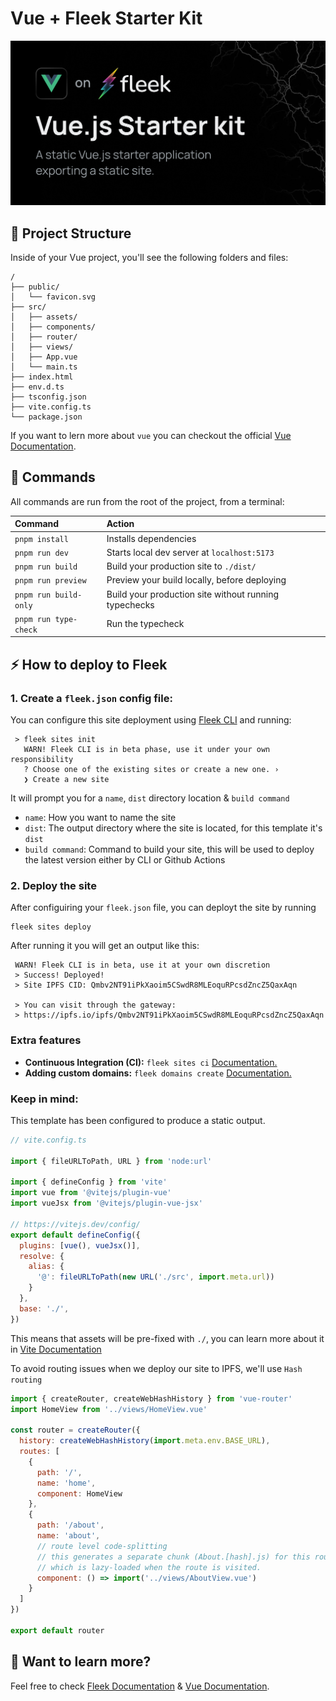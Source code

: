 # Vue + Fleek Starter Kit

![preview](./.github/preview.png)

## 🚀 Project Structure

Inside of your Vue project, you'll see the following folders and files:

```
/
├── public/
│   └── favicon.svg
├── src/
│   ├── assets/
│   ├── components/
│   ├── router/
│   ├── views/
│   ├── App.vue
│   └── main.ts
├── index.html
├── env.d.ts
├── tsconfig.json
├── vite.config.ts
└── package.json
```

If you want to lern more about `vue` you can checkout the official [Vue Documentation](https://vuejs.org/guide/introduction.html).


## 🧞 Commands

All commands are run from the root of the project, from a terminal:

| Command                | Action                                           |
| :--------------------- | :----------------------------------------------- |
| `pnpm install`          | Installs dependencies                            |
| `pnpm run dev`          | Starts local dev server at `localhost:5173`      |
| `pnpm run build`        | Build your production site to `./dist/`          |
| `pnpm run preview`      | Preview your build locally, before deploying     |
| `pnpm run build-only`      | Build your production site without running typechecks     |
| `pnpm run type-check` | Run the typecheck |

## ⚡ How to deploy to Fleek

### 1. Create a `fleek.json` config file:
You can configure this site deployment using [Fleek CLI]() and running:
```
 > fleek sites init
   WARN! Fleek CLI is in beta phase, use it under your own responsibility
   ? Choose one of the existing sites or create a new one. › 
   ❯ Create a new site
```
It will prompt you for a `name`, `dist` directory location & `build command`
- `name`: How you want to name the site
- `dist`: The output directory where the site is located, for this template it's `dist`
- `build command`: Command to build your site, this will be used to deploy the latest version either by CLI or Github Actions

### 2. Deploy the site
After configuiring your `fleek.json` file, you can deployt the site by running

```
fleek sites deploy
```
After running it you will get an output like this:
```
 WARN! Fleek CLI is in beta, use it at your own discretion
 > Success! Deployed!
 > Site IPFS CID: Qmbv2NT91iPkXaoim5CSwdR8MLEoquRPcsdZncZ5QaxAqn

 > You can visit through the gateway:
 > https://ipfs.io/ipfs/Qmbv2NT91iPkXaoim5CSwdR8MLEoquRPcsdZncZ5QaxAqn
 ```

### Extra features
- **Continuous Integration (CI):** `fleek sites ci` [Documentation.](https://docs.fleek.xyz/services/sites/#continuous-integration-ci)
- **Adding custom domains:** `fleek domains create` [Documentation.](https://docs.fleek.xyz/services/domains/)


### Keep in mind:

This template has been configured to produce a static output.

```js
// vite.config.ts

import { fileURLToPath, URL } from 'node:url'

import { defineConfig } from 'vite'
import vue from '@vitejs/plugin-vue'
import vueJsx from '@vitejs/plugin-vue-jsx'

// https://vitejs.dev/config/
export default defineConfig({
  plugins: [vue(), vueJsx()],
  resolve: {
    alias: {
      '@': fileURLToPath(new URL('./src', import.meta.url))
    }
  },
  base: './',
})
```

This means that assets will be pre-fixed with `./`, you can learn more about it in [Vite Documentation](https://vitejs.dev/config/shared-options.html#base)

To avoid routing issues when we deploy our site to IPFS, we'll use `Hash routing`
```js
import { createRouter, createWebHashHistory } from 'vue-router'
import HomeView from '../views/HomeView.vue'

const router = createRouter({
  history: createWebHashHistory(import.meta.env.BASE_URL),
  routes: [
    {
      path: '/',
      name: 'home',
      component: HomeView
    },
    {
      path: '/about',
      name: 'about',
      // route level code-splitting
      // this generates a separate chunk (About.[hash].js) for this route
      // which is lazy-loaded when the route is visited.
      component: () => import('../views/AboutView.vue')
    }
  ]
})

export default router
```



## 👀 Want to learn more?

Feel free to check [Fleek Documentation](https://docs.fleek.xyz/) & [Vue Documentation](https://vuejs.org/guide/introduction.html).
